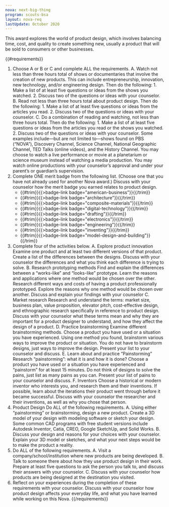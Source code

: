 ```yaml
---
nova: next-big-thing
program: scouts-bsa
layout: nova-req
lastUpdate: October 2020
---
```


This award explores the world of product design, which involves balancing time, cost, and quality to create something new, usually a product that will be sold to consumers or other businesses.

{{#requirements}}
1. Choose A or B or C and complete ALL the requirements.
    A. Watch not less than three hours total of shows or documentaries that involve the creation of new products. This can include entrepreneurship, innovation, new technology, and/or engineering design. Then do the following:
        1. Make a list of at least five questions or ideas from the shows you watched.
        2. Discuss two of the questions or ideas with your counselor.
    B. Read not less than three hours total about product design. Then do the following:
        1. Make a list of at least five questions or ideas from the articles you read.
        2. Discuss two of the questions or ideas with your counselor.
    C. Do a combination of reading and watching, not less than three hours total. Then do the following:
        1. Make a list of at least five questions or ideas from the articles you read or the shows you watched.
        2. Discuss two of the questions or ideas with your counselor.
    Some examples include—but are not limited to—shows found on PBS (“NOVA”), Discovery Channel, Science Channel, National Geographic Channel, TED Talks (online videos), and the History Channel.  You may choose to watch a live performance or movie at a planetarium or science museum instead of watching a media production. You may watch online productions with your counselor’s approval and under your parent’s or guardian’s supervision.
2. Complete ONE merit badge from the following list. (Choose one that you have not already used for another Nova award.) Discuss with your counselor how the merit badge you earned relates to product design.
    * {{#trim}}{{>badge-link badge="american-business"}}{{/trim}}
    * {{#trim}}{{>badge-link badge="architecture"}}{{/trim}}
    * {{#trim}}{{>badge-link badge="composite-materials"}}{{/trim}}
    * {{#trim}}{{>badge-link badge="digital-technology"}}{{/trim}}
    * {{#trim}}{{>badge-link badge="drafting"}}{{/trim}}
    * {{#trim}}{{>badge-link badge="electronics"}}{{/trim}}
    * {{#trim}}{{>badge-link badge="engineering"}}{{/trim}}
    * {{#trim}}{{>badge-link badge="inventing"}}{{/trim}}
    * {{#trim}}{{>badge-link badge="model-design-and-building"}}{{/trim}}
3. Complete four of the activities below.
    A. Explore product innovation
        Examine one product and at least two different versions of that product. Create a list of the differences between the designs. Discuss with your counselor the differences and what you think each difference is trying to solve.
    B. Research prototyping methods
        Find and explain the differences between a “works-like” and “looks-like” prototype. Learn the reasons and applications where one method would be chosen over the other. Research different ways and costs of having a product professionally prototyped. Explore the reasons why one method would be chosen over another. Discuss and explain your findings with your counselor
    C. Market research
        Research and understand the terms: market size, business plan, value proposition, elevator pitch, cost-effective design, and ethnographic research specifically in reference to product design. Discuss with your counselor what these terms mean and why they are important for a product designer to understand, and how they affect the design of a product.
    D. Practice brainstorming
        Examine different brainstorming methods. Choose a product you have used or a situation you have experienced. Using one method you found, brainstorm various ways to improve the product or situation. You do not have to brainstorm designs, just ways to improve the design. Present your list to your counselor and discuss.
    E. Learn about and practice “Painstorming”
        Research “painstorming”: what it is and how it is done? Choose a product you have used or a situation you have experienced and “painstorm” for at least 15 minutes. Do not think of designs to solve the pains, just list as many pains as you can. Present your list of pains to your counselor and discuss.
    F. Inventors
        Choose a historical or modern inventor who interests you, and research them and their inventions. If possible, learn about the iterations their product went through before it became successful. Discuss with your counselor the researcher and their inventions, as well as why you chose that person.
4. Product Design
    Do ALL of the following requirements.
    A. Using either “painstorming” or brainstorming, design a new product. Create a 3D model of your design with modeling software or sketch your design. Some common CAD programs with free student versions include Autodesk Inventor, Catia, CREO, Google SketchUp, and Solid Works.
    B. Discuss your design and reasons for your choices with your counselor. Explain your 3D model or sketches, and what your next steps would be to make the product a reality.
5. Do ALL of the following requirements.
    A. Visit a company/school/institution where new products are being developed.
    B. Talk to someone there about how they use product design in their work. Prepare at least five questions to ask the person you talk to, and discuss their answers with your counselor.
    C. Discuss with your counselor how products are being designed at the destination you visited.
6. Reflect on your experiences during the completion of these requirements with your counselor. Discuss with your counselor how product design affects your everyday life, and what you have learned while working on this Nova.
{{/requirements}}
